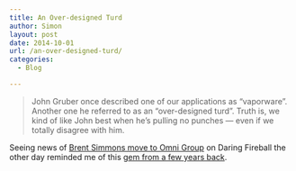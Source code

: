 ```yaml
---
title: An Over-designed Turd
author: Simon
layout: post
date: 2014-10-01
url: /an-over-designed-turd/
categories:
  - Blog

---
```

> John Gruber once described one of our applications as “vaporware”. Another one he referred to as an “over-designed turd”. Truth is, we kind of like John best when he’s pulling no punches — even if we totally disagree with him.

Seeing news of [Brent Simmons move to Omni Group][1] on Daring Fireball the other day reminded me of this [gem from a few years back][2].

 [1]: http://daringfireball.net/linked/2014/09/29/omni
 [2]: http://daringfireball.net/linked/2009/04/02/the-omni-group